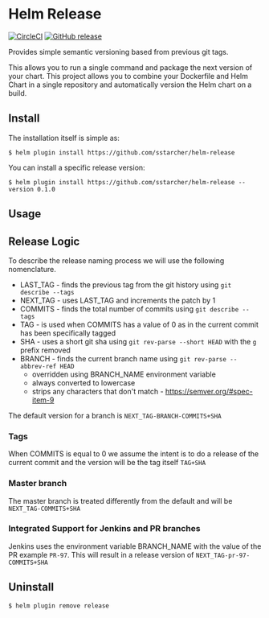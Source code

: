 # Helm Release

[![CircleCI](https://circleci.com/gh/sstarcher/helm-release.svg?style=shield)](https://circleci.com/gh/sstarcher/helm-release)
[![GitHub release](https://img.shields.io/github/release/sstarcher/helm-release.svg)](https://github.com/sstarcher/helm-release/releases)

Provides simple semantic versioning based from previous git tags.

This allows you to run a single command and package the next version of your chart.  This project allows you to combine your Dockerfile and Helm Chart in a single repository and automatically version the Helm chart on a build.

## Install

The installation itself is simple as:

    $ helm plugin install https://github.com/sstarcher/helm-release

You can install a specific release version: 

    $ helm plugin install https://github.com/sstarcher/helm-release --version 0.1.0

## Usage


## Release Logic

To describe the release naming process we will use the following nomenclature.
* LAST_TAG - finds the previous tag from the git history using `git describe --tags` 
* NEXT_TAG - uses LAST_TAG and increments the patch by 1
* COMMITS - finds the total number of commits using `git describe --tags`
* TAG - is used when COMMITS has a value of 0 as in the current commit has been specifically tagged
* SHA - uses a short git sha using `git rev-parse --short HEAD` with the `g` prefix removed
* BRANCH - finds the current branch name using `git rev-parse --abbrev-ref HEAD`
  * overridden using BRANCH_NAME environment variable
  * always converted to lowercase
  * strips any characters that don't match - https://semver.org/#spec-item-9

The default version for a branch is `NEXT_TAG-BRANCH-COMMITS+SHA`

### Tags

When COMMITS is equal to 0 we assume the intent is to do a release of the current commit and the version will be the tag itself `TAG+SHA`


### Master branch

The master branch is treated differently from the default and will be `NEXT_TAG-COMMITS+SHA`

### Integrated Support for Jenkins and PR branches

Jenkins uses the environment variable BRANCH_NAME with the value of the PR example `PR-97`.  This will result in a release version of `NEXT_TAG-pr-97-COMMITS+SHA`

## Uninstall

    $ helm plugin remove release

